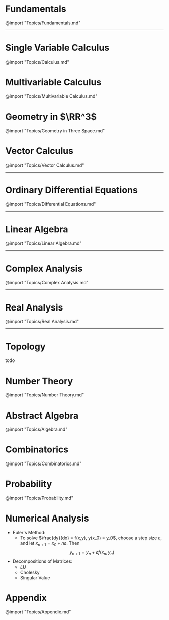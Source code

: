 # Fundamentals
@import "Topics/Fundamentals.md"

---

# Single Variable Calculus
@import "Topics/Calculus.md"

# Multivariable Calculus
@import "Topics/Multivariable Calculus.md"

# Geometry in $\RR^3$
@import "Topics/Geometry in Three Space.md"

# Vector Calculus
@import "Topics/Vector Calculus.md"

---

# Ordinary Differential Equations
@import "Topics/Differential Equations.md"

---

# Linear Algebra
@import "Topics/Linear Algebra.md"

---

# Complex Analysis
@import "Topics/Complex Analysis.md"

---

# Real Analysis
@import "Topics/Real Analysis.md"

---

# Topology
todo

# Number Theory
@import "Topics/Number Theory.md"

# Abstract Algebra
@import "Topics/Algebra.md"

# Combinatorics
@import "Topics/Combinatorics.md"

# Probability
@import "Topics/Probability.md"


# Numerical Analysis
- Euler's Method:
	- To solve $\frac{dy}{dx} = f(x,y), y(x_0) = y_0$, choose a step size $\varepsilon$, and let $x_{n+1} = x_0 + n\varepsilon$. Then $$y_{n+1} = y_n + \varepsilon f(x_n, y_n)$$
- Decompositions of Matrices:
	- $LU$
	- Cholesky
	- Singular Value

# Appendix
@import "Topics/Appendix.md"
